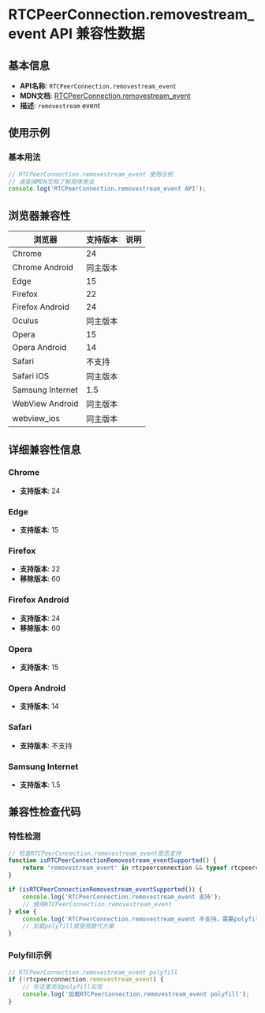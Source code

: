 # RTCPeerConnection.removestream_event API 兼容性数据

## 基本信息

- **API名称**: `RTCPeerConnection.removestream_event`
- **MDN文档**: [RTCPeerConnection.removestream_event](https://developer.mozilla.org/docs/Web/API/RTCPeerConnection/removestream_event)
- **描述**: `removestream` event

## 使用示例

### 基本用法

```javascript
// RTCPeerConnection.removestream_event 使用示例
// 请查阅MDN文档了解具体用法
console.log('RTCPeerConnection.removestream_event API');
```

## 浏览器兼容性

| 浏览器 | 支持版本 | 说明 |
|--------|----------|------|
| Chrome | 24 |  |
| Chrome Android | 同主版本 |  |
| Edge | 15 |  |
| Firefox | 22 |  |
| Firefox Android | 24 |  |
| Oculus | 同主版本 |  |
| Opera | 15 |  |
| Opera Android | 14 |  |
| Safari | 不支持 |  |
| Safari iOS | 同主版本 |  |
| Samsung Internet | 1.5 |  |
| WebView Android | 同主版本 |  |
| webview_ios | 同主版本 |  |

## 详细兼容性信息

### Chrome

- **支持版本**: 24

### Edge

- **支持版本**: 15

### Firefox

- **支持版本**: 22
- **移除版本**: 60

### Firefox Android

- **支持版本**: 24
- **移除版本**: 60

### Opera

- **支持版本**: 15

### Opera Android

- **支持版本**: 14

### Safari

- **支持版本**: 不支持

### Samsung Internet

- **支持版本**: 1.5

## 兼容性检查代码

### 特性检测

```javascript
// 检查RTCPeerConnection.removestream_event是否支持
function isRTCPeerConnectionRemovestream_eventSupported() {
    return 'removestream_event' in rtcpeerconnection && typeof rtcpeerconnection.removestream_event === 'function';
}

if (isRTCPeerConnectionRemovestream_eventSupported()) {
    console.log('RTCPeerConnection.removestream_event 支持');
    // 使用RTCPeerConnection.removestream_event
} else {
    console.log('RTCPeerConnection.removestream_event 不支持，需要polyfill');
    // 加载polyfill或使用替代方案
}
```

### Polyfill示例

```javascript
// RTCPeerConnection.removestream_event polyfill
if (!rtcpeerconnection.removestream_event) {
    // 在这里添加polyfill实现
    console.log('加载RTCPeerConnection.removestream_event polyfill');
}
```


